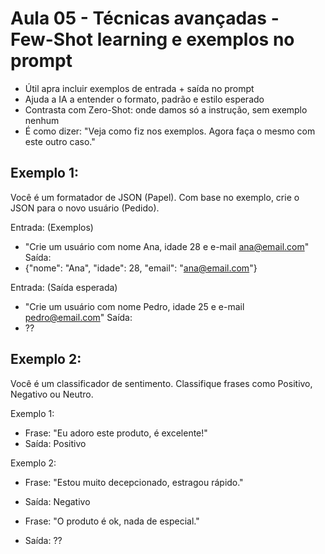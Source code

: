 # Aula 05 - Técnicas avançadas - Few-Shot learning e exemplos no prompt

- Útil apra incluir exemplos de entrada + saída no prompt
- Ajuda a IA a entender o formato, padrão e estilo esperado
- Contrasta com Zero-Shot: onde damos só a instrução, sem exemplo nenhum
- É como dizer: "Veja como fiz nos exemplos. Agora faça o mesmo com este outro caso."

## Exemplo 1:

Você é um formatador de JSON (Papel). Com base no exemplo, crie o JSON para o novo usuário (Pedido).

Entrada: (Exemplos)
- "Crie um usuário com nome Ana, idade 28 e e-mail ana@email.com"
Saída:
- {"nome": "Ana", "idade": 28, "email": "ana@email.com"}

Entrada: (Saída esperada)
- "Crie um usuário com nome Pedro, idade 25 e e-mail pedro@email.com"
Saída:
- ??

## Exemplo 2:

Você é um classificador de sentimento.
Classifique frases como Positivo, Negativo ou Neutro.

Exemplo 1:
- Frase: "Eu adoro este produto, é excelente!"
- Saída: Positivo

Exemplo 2:
- Frase: "Estou muito decepcionado, estragou rápido."
- Saída: Negativo

- Frase: "O produto é ok, nada de especial."
- Saída: ??